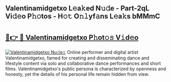 ## Valentinamidgetxo L𝚎a𝚔ed N𝚞𝚍e - Part-2qL Vi𝚍𝚎o P𝚑𝚘tos - H𝚘𝚝 O𝚗𝚕yf𝚊ns L𝚎a𝚔s bMMmC

# <h2><a href="http://kff4kwc.oniu.top/?m=Valentinamidgetxo">🔗👉 🔴 Valentinamidgetxo P𝚑ot𝚘𝚜 V𝚒d𝚎o</a></h2>

[![Valentinamidgetxo Nu𝚍e𝚜](https://i.imgur.com/0qMVB7G.gif)](http://kff4kwc.oniu.top/?m=Valentinamidgetxo)
Online performer and digital artist Valentinamidgetxo, famed for creating and disseminating dance and lifestyle content via solo and collaborative dance performances and short films. Valentinamidgetxo's public persona is characterized by openness and honesty, yet the details of his personal life remain hidden from view.  

